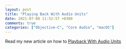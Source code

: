 ```yaml
---
layout: post
title: "Playing Back With Audio Units"
date: 2021-07-08 11:52:57 +0300
comments: true
categories: ["Objective-C", "Core Audio", "macOS"]
---
```


Read my new article on how to [Playback With Audio Units](https://medium.com/programming-for-music/playing-back-with-audio-units-11c4552aa65e)

